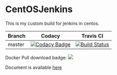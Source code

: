 # CentOSJenkins
This is my custom build for jenkins in centos.


Branch | Codacy | Travis CI
---|---|---
master|[![Codacy Badge](https://api.codacy.com/project/badge/Grade/0c73845bee7449b7b40316a0f488c46b)](https://www.codacy.com/app/hemanth22hemu/CentOSJenkins?utm_source=github.com&amp;utm_medium=referral&amp;utm_content=hemanth22/CentOSJenkins&amp;utm_campaign=Badge_Grade)|[![Build Status](https://travis-ci.org/hemanth22/CentOSJenkins.svg?branch=master)](https://travis-ci.org/hemanth22/CentOSJenkins)

Docker Pull download badge: ![](https://img.shields.io/docker/pulls/bitroid/centosjenkins.svg?style=for-the-badge)

Document is available [here](https://github.com/hemanth22/CentOSJenkins/wiki/Jenkins-on-CentOS-version-2.1.0)
